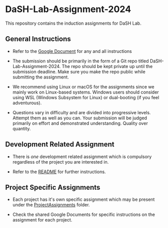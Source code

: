 # DaSH-Lab-Assignment-2024

This repository contains the induction assignments for DaSH Lab.

## General Instructions

- Refer to the [Google Document](https://docs.google.com/document/d/1oK0p87q-WvWZB3XpIarPaVZF3DQUhFqfxLy2yW__mEg/edit?usp=sharing) for any and all instructions

- The submission should be primarily in the form of a Git repo titled DaSH-Lab-Assignment-2024. The repo should be kept private up until the submission deadline. Make sure you make the repo public while submitting the assignment.

- We recommend using Linux or macOS for the assignments since we mainly work on Linux-based systems. Windows users should consider using WSL (Windows Subsystem for Linux) or dual-booting (if you feel adventurous).

- Questions vary in difficulty and are divided into progressive levels. Attempt them as well as you can. Your submission will be judged primarily on effort and demonstrated understanding. Quality over quantity.

## Development Related Assignment

- There is *one* development related assignment which is compulsory regardless of the project you are interested in.
 
- Refer to the [README](DevAssignment/README.md) for further instructions.

## Project Specific Assignments

- Each project has it's own specific assignment which may be present under the [ProjectAssignments](ProjectAssignments) folder.

- Check the shared Google Documents for specific instructions on the assignment for each project.

